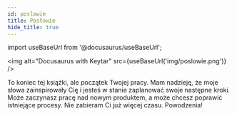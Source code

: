 ```yaml
---
id: poslowie
title: Posłowie
hide_title: true
---
```


import useBaseUrl from '@docusaurus/useBaseUrl';

<img alt="Docusaurus with Keytar" src={useBaseUrl('img/poslowie.png')} />

To koniec tej książki, ale początek Twojej pracy. Mam nadzieję, że moje słowa zainspirowały Cię i jesteś w stanie zaplanować swoje następne kroki. Może zaczynasz pracę nad nowym produktem, a może chcesz poprawić istniejące procesy. Nie zabieram Ci już więcej czasu. Powodzenia!